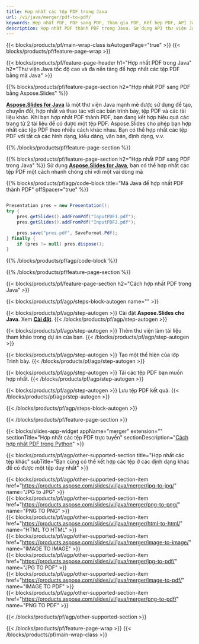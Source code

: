 ```yaml
---
title: Hợp nhất các tệp PDF trong Java
url: /vi/java/merger/pdf-to-pdf/
keywords: Hợp nhất PDF, PDF sang PDF, Tham gia PDF, Kết hợp PDF, API Java, Thư viện Java
description: Hợp nhất PDF thành PDF trong Java. Sử dụng API thư viện Java để kết hợp các tệp PDF
---
```


{{< blocks/products/pf/main-wrap-class isAutogenPage="true" >}}
{{< blocks/products/pf/feature-page-wrap >}}

{{< blocks/products/pf/feature-page-header h1="Hợp nhất PDF trong Java" h2="Thư viện Java tốc độ cao và đa nền tảng để hợp nhất các tệp PDF bằng mã Java" >}}

{{% blocks/products/pf/feature-page-section h2="Hợp nhất PDF sang PDF bằng Aspose.Slides" %}}

[**Aspose.Slides for Java**](https://products.aspose.com/slides/vi/java/) là một thư viện Java mạnh mẽ được sử dụng để tạo, chuyển đổi, hợp nhất và thao tác với các bản trình bày, tệp PDF và các tài liệu khác. Khi bạn hợp nhất PDF thành PDF, bạn đang kết hợp hiệu quả các trang từ 2 tài liệu để có được một tệp PDF. Aspose.Slides cho phép bạn hợp nhất các tệp PDF theo nhiều cách khác nhau. Bạn có thể hợp nhất các tệp PDF với tất cả các hình dạng, kiểu dáng, văn bản, định dạng, v.v.

{{% /blocks/products/pf/feature-page-section %}}




{{% blocks/products/pf/feature-page-section  h2="Hợp nhất PDF sang PDF trong Java" %}}
Sử dụng [**Aspose.Slides for Java**](https://products.aspose.com/slides/vi/java/), bạn có thể hợp nhất các tệp PDF một cách nhanh chóng chỉ với một vài dòng mã

{{% blocks/products/pf/agp/code-block title="Mã Java để hợp nhất PDF thành PDF" offSpacer="true" %}}
```java

Presentation pres = new Presentation();
try {
    pres.getSlides().addFromPdf("InputPDF1.pdf");
    pres.getSlides().addFromPdf("InputPDF2.pdf");

    pres.save("pres.pdf", SaveFormat.Pdf);
} finally {
    if (pres != null) pres.dispose();
}
```
{{% /blocks/products/pf/agp/code-block %}}

{{% /blocks/products/pf/feature-page-section %}}




{{< blocks/products/pf/feature-page-section  h2="Cách hợp nhất PDF trong Java" >}}


{{< blocks/products/pf/agp/steps-block-autogen name="" >}}


{{< blocks/products/pf/agp/step-autogen >}}
Cài đặt **Aspose.Slides cho Java**. Xem [**Cài đặt**](https://docs.aspose.com/slides/java/installation/).
{{< /blocks/products/pf/agp/step-autogen >}}

{{< blocks/products/pf/agp/step-autogen >}}
Thêm thư viện làm tài liệu tham khảo trong dự án của bạn.
{{< /blocks/products/pf/agp/step-autogen >}}

{{< blocks/products/pf/agp/step-autogen >}}
Tạo một thể hiện của lớp Trình bày.
{{< /blocks/products/pf/agp/step-autogen >}}

{{< blocks/products/pf/agp/step-autogen >}}
Tải các tệp PDF bạn muốn hợp nhất.
{{< /blocks/products/pf/agp/step-autogen >}}

{{< blocks/products/pf/agp/step-autogen >}}
Lưu tệp PDF kết quả.
{{< /blocks/products/pf/agp/step-autogen >}}


{{< /blocks/products/pf/agp/steps-block-autogen >}}


{{< /blocks/products/pf/feature-page-section >}}




{{< blocks/slides-app-widget  appName="merger" extension="" sectionTitle="Hợp nhất các tệp PDF trực tuyến" sectionDescription="[Cách hợp nhất PDF trong Python](https://products.aspose.com/slides/vi/python-net/merge/pdf/)" >}}

{{< blocks/products/pf/agp/other-supported-section title="Hợp nhất các tệp khác" subTitle="Bạn cũng có thể kết hợp các tệp ở các định dạng khác để có được một tệp duy nhất" >}}

{{< blocks/products/pf/agp/other-supported-section-item href="https://products.aspose.com/slides/vi/java/merger/jpg-to-jpg/" name="JPG to JPG" >}}  
{{< blocks/products/pf/agp/other-supported-section-item href="https://products.aspose.com/slides/vi/java/merger/png-to-png/" name="PNG TO PNG" >}}  
{{< blocks/products/pf/agp/other-supported-section-item href="https://products.aspose.com/slides/vi/java/merger/html-to-html/" name="HTML TO HTML" >}}  
{{< blocks/products/pf/agp/other-supported-section-item href="https://products.aspose.com/slides/vi/java/merger/image-to-image/" name="IMAGE TO IMAGE" >}}  
{{< blocks/products/pf/agp/other-supported-section-item href="https://products.aspose.com/slides/vi/java/merger/jpg-to-pdf/" name="JPG TO PDF" >}}  
{{< blocks/products/pf/agp/other-supported-section-item href="https://products.aspose.com/slides/vi/java/merger/image-to-pdf/" name="IMAGE TO PDF" >}}  
{{< blocks/products/pf/agp/other-supported-section-item href="https://products.aspose.com/slides/vi/java/merger/png-to-pdf/" name="PNG TO PDF" >}}  
  


{{< /blocks/products/pf/agp/other-supported-section >}}

{{< /blocks/products/pf/feature-page-wrap >}}
{{< /blocks/products/pf/main-wrap-class >}}